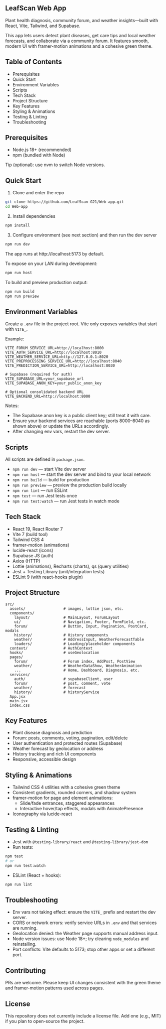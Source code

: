 ## LeafScan Web App

Plant health diagnosis, community forum, and weather insights—built with React, Vite, Tailwind, and Supabase.

This app lets users detect plant diseases, get care tips and local weather forecasts, and collaborate via a community forum. It features smooth, modern UI with framer-motion animations and a cohesive green theme.

## Table of Contents

- Prerequisites
- Quick Start
- Environment Variables
- Scripts
- Tech Stack
- Project Structure
- Key Features
- Styling & Animations
- Testing & Linting
- Troubleshooting

## Prerequisites

- Node.js 18+ (recommended)
- npm (bundled with Node)

Tip (optional): use nvm to switch Node versions.

## Quick Start

1. Clone and enter the repo

```bash
git clone https://github.com/LeafScan-G21/Web-app.git
cd Web-app
```

2. Install dependencies

```bash
npm install
```

3. Configure environment (see next section) and then run the dev server

```bash
npm run dev
```

The app runs at http://localhost:5173 by default.

To expose on your LAN during development:

```bash
npm run host
```

To build and preview production output:

```bash
npm run build
npm run preview
```

## Environment Variables

Create a `.env` file in the project root. Vite only exposes variables that start with `VITE_`.

Example:

```env
VITE_FORUM_SERVICE_URL=http://localhost:8000
VITE_AUTH_SERVICE_URL=http://localhost:8010
VITE_WEATHER_SERVICE_URL=http://127.0.0.1:8020
VITE_PREPROCESSING_SERVICE_URL=http://localhost:8040
VITE_PREDICTION_SERVICE_URL=http://localhost:8030

# Supabase (required for auth)
VITE_SUPABASE_URL=your_supabase_url
VITE_SUPABASE_ANON_KEY=your_public_anon_key

# Optional consolidated backend URL
VITE_BACKEND_URL=http://localhost:8000
```

Notes:

- The Supabase anon key is a public client key; still treat it with care.
- Ensure your backend services are reachable (ports 8000–8040 as shown above) or update the URLs accordingly.
- After changing env vars, restart the dev server.

## Scripts

All scripts are defined in `package.json`.

- `npm run dev` — start Vite dev server
- `npm run host` — start the dev server and bind to your local network
- `npm run build` — build for production
- `npm run preview` — preview the production build locally
- `npm run lint` — run ESLint
- `npm test` — run Jest tests once
- `npm run test:watch` — run Jest tests in watch mode

## Tech Stack

- React 19, React Router 7
- Vite 7 (build tool)
- Tailwind CSS 4
- framer-motion (animations)
- lucide-react (icons)
- Supabase JS (auth)
- Axios (HTTP)
- Lottie (animations), Recharts (charts), qs (query utilities)
- Jest + Testing Library (unit/integration tests)
- ESLint 9 (with react-hooks plugin)

## Project Structure

```
src/
  assets/                 # images, lottie json, etc.
  components/
    layout/               # MainLayout, ForumLayout
    ui/                   # Navigation, Footer, FormField, etc.
    forum/                # Button, Input, Pagination, PostCard, modals
    history/              # History components
    weather/              # AddressInput, WeatherForecastTable
    loaders/              # Loading/placeholder components
  context/                # AuthContext
  hooks/                  # useGeolocation
  pages/
    forum/                # Forum index, AddPost, PostView
    weather/              # WeatherDataShow, WeatherAnimation
    ...                   # Home, Dashboard, Diagnosis, etc.
  services/
    auth/                 # supabaseClient, user
    forum/                # post, comment, vote
    weather/              # forecast
    history/              # historyService
  App.jsx
  main.jsx
  index.css
```

## Key Features

- Plant disease diagnosis and prediction
- Forum: posts, comments, voting, pagination, edit/delete
- User authentication and protected routes (Supabase)
- Weather forecast by geolocation or address
- History tracking and rich UI components
- Responsive, accessible design

## Styling & Animations

- Tailwind CSS 4 utilities with a cohesive green theme
- Consistent gradients, rounded corners, and shadow system
- framer-motion for page and element animations:
  - Slide/fade entrances, staggered appearances
  - Interactive hover/tap effects, modals with AnimatePresence
- Iconography via lucide-react

## Testing & Linting

- Jest with `@testing-library/react` and `@testing-library/jest-dom`
- Run tests:

```bash
npm test
# or
npm run test:watch
```

- ESLint (React + hooks):

```bash
npm run lint
```

## Troubleshooting

- Env vars not taking effect: ensure the `VITE_` prefix and restart the dev server.
- CORS or network errors: verify service URLs in `.env` and that services are running.
- Geolocation denied: the Weather page supports manual address input.
- Node version issues: use Node 18+; try clearing `node_modules` and reinstalling.
- Port conflicts: Vite defaults to 5173; stop other apps or set a different port.

## Contributing

PRs are welcome. Please keep UI changes consistent with the green theme and framer-motion patterns used across pages.

## License

This repository does not currently include a license file. Add one (e.g., MIT) if you plan to open-source the project.

